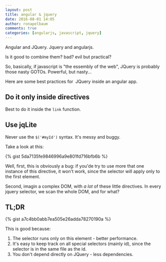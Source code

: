 ```yaml
---
layout: post
title: angular & jquery
date: 2016-08-01 14:05
author: ronapelbaum
comments: true
categories: [angularjs, javascript, jquery]
---
```

Angular and JQuery. Jquery and angularjs.

Is it good to combine them? bad? evil but practical?

So, basically, if javascript is "the essembly of the web", JQuery is probably those nasty GOTOs. Powerful, but nasty...

Here are some best practices for  JQuery inside an angular app.
<!--more-->
<h2>Do it only inside directives</h2>
Best to do it inside the <code>link</code> function.
<h2>Use jqLite</h2>
Never use the <code>$('#myId')</code> syntax. It's messy and buggy.

Take a look at this:

{% gist 5da7135fe9846996a9e801fd716bfb6b %}

Well, first, this is obviously a bug: if you'de try to use more that one instance of this directive, it won't work, since the selector will apply only to the first element.

Second, imagin a complex DOM, with <em>a lot</em> of these little directives. In every jquery selector, we scan the whole DOM, and for what?
<h2>TL;DR</h2>
{% gist a7c4bb0abb7ea505e26adda78270190a %}

This is good because:
<ol>
	<li>The selector runs only on this element - better performance.</li>
	<li>It's easy to keep track on all special selectors (mainly id), since the selector is in the same file as the id.</li>
	<li>You don't depend directly on JQuery - less dependencies.</li>
</ol>
